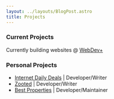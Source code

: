```yaml
---
layout: ../layouts/BlogPost.astro
title: Projects
---
```


### Current Projects

Currently building websites @ [WebDev+](https://webdevpl.us/)  
 

### Personal Projects

- [Internet Daily Deals](https://internetdailydeals.com) | Developer/Writer
- [Zooted](https://www.zooted.me) | Developer/Writer
- [Best Properties](https://www.bestproperties.ph) | Developer/Maintainer
